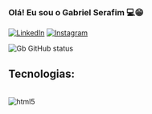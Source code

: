 
### Olá! Eu sou o Gabriel Serafim 💻😁

[![LinkedIn](https://img.shields.io/badge/LinkedIn-0077B5?style=for-the-badge&logo=linkedin&logoColor=white)](https://www.linkedin.com/in/gabriel-serafim-28976a182/)
[![Instagram]( 	https://img.shields.io/badge/Instagram-E4405F?style=for-the-badge&logo=instagram&logoColor=white)](https://www.linkedin.com/in/gabriel-serafim-28976a182/)

![Gb GitHub status](https://github-readme-stats.vercel.app/api/top-langs/?username=gbserafim&hide_progress=true)

## Tecnologias:

<div style="display: inline_block"><br/>
  <img align="center" alt="html5" src="https://img.shields.io/badge/HTML5-E34F26?style=for-the-badge&logo=html5&logoColor=white" />  
</div>

